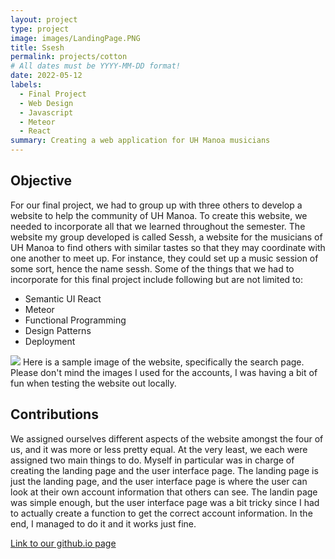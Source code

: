 ```yaml
---
layout: project
type: project
image: images/LandingPage.PNG
title: Ssesh
permalink: projects/cotton
# All dates must be YYYY-MM-DD format!
date: 2022-05-12
labels:
  - Final Project
  - Web Design
  - Javascript
  - Meteor
  - React
summary: Creating a web application for UH Manoa musicians
---
```

## Objective

For our final project, we had to group up with three others to develop a website to help the community of UH Manoa. To create this website, we needed to incorporate all that we learned throughout the semester. The website my group developed is called Sessh, a website for the musicians of UH Manoa to find others with similar tastes so that they may coordinate with one another to meet up. For instance, they could set up a music session of some sort, hence the name sessh. Some of the things that we had to incorporate for this final project include following but are not limited to:
<ul>
  <li>Semantic UI React</li>
  <li>Meteor</li>
  <li>Functional Programming</li>
  <li>Design Patterns</li>
  <li>Deployment</li>
</ul>
<img class="ui right floated image" src="{{ site.baseurl }}/images/Essay_Picture.png">
Here is a sample image of the website, specifically the search page. Please don't mind the images I used for the accounts, I was having a bit of fun when testing the website out locally.

## Contributions

We assigned ourselves different aspects of the website amongst the four of us, and it was more or less pretty equal. At the very least, we each were assigned two main things to do. Myself in particular was in charge of creating the landing page and the user interface page. The landing page is just the landing page, and the user interface page is where the user can look at their own account information that others can see. The landin page was simple enough, but the user interface page was a bit tricky since I had to actually create a function to get the correct account information. In the end, I managed to do it and it works just fine.

<a href="https://mox-amber.github.io/">Link to our github.io page</a>
